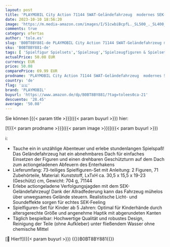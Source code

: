 ```yaml
---
layout: post
title: 'PLAYMOBIL City Action 71144 SWAT-Geländefahrzeug  modernes SEK-Geländefahrzeug mit Licht und Sound  Spielzeug für Kinder ab 5 Jahren'
date: 2023-10-10 18:56:20
image: 'https://m.media-amazon.com/images/I/51cwbiBcpfL._SL500_._SL400_.jpg'
comments: true
category: ofertas
author: 'tole.es'
slug: 'B0BT8BY881-de PLAYMOBIL City Action 71144 SWAT-Geländefahrzeug modernes...'
sku: 'B0BT8BY881-de'
tags: [ 'Spielfigur Spielsets','Spielzeug','Spielzeugfiguren & Spielsets','playmobil','🇩🇪', ]
actualPrice: 50.08 EUR
currency: EUR
price: 50.08
comparePrice: 69.99 EUR
prodname: 'PLAYMOBIL City Action 71144 SWAT-Geländefahrzeug  modernes SEK-Geländefahrzeug mit Licht und Sound  Spielzeug für Kinder ab 5 Jahren'
country: 'de'
flag: '🇩🇪'
brand: 'PLAYMOBIL'
buyurl: 'https://www.amazon.de/dp/B0BT8BY881/?tag=tolees0ca-21'
descuento: '28.45'
average: '50.08'
---
```


Sie können [{{< param title >}}]({{< param buyurl >}}) hier:

[![{{< param prodname >}}]({{< param image >}})]({{< param buyurl >}})

ℹ️:

- Tauche ein in unzählige Abenteuer und erlebe stundenlangen Spielspaß! Das Geländefahrzeug hat ein abnehmbares Dach für einfaches Einsetzen der Figuren und einen drehbaren Geschützturm auf dem Dach zum actiongeladenen Abfeuern des Enterhakens
- Lieferumfang: 73-teiliges Spielfiguren-Set mit Anleitung: 2 Figuren, 71 Zubehörteile, Material: Kunststoff, LxTxH ca. 30,5 x 15,5 x 19-23 (Geschütz) cm, Gewicht: 704 g, 71144
- Erlebe actiongeladene Verfolgungsjagden mit dem SEK-Geländefahrzeug! Dank der Allradfederung kann das Fahrzeug mühelos über unwegsames Gelände steuern. Realistische Licht- und Soundeffekte sorgen für echtes SEK-Feeling
- Spielfiguren-Set für Kinder ab 5 Jahren: Optimal für Kinderhände durch altersgerechte Größe und angenehme Haptik mit abgerundeten Kanten
- Täglich bespielbar: Hochwertige Qualität und robustes Design, Reinigung der Teile (ohne Aufkleber) unter fließendem Wasser ohne chemische Mittel

[🛒 Hier!!]({{< param buyurl >}})
{{<world>}}B0BT8BY881{{</world>}}
